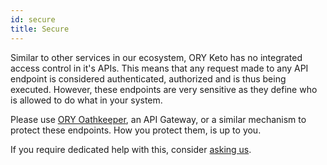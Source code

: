 ```yaml
---
id: secure
title: Secure
---
```


Similar to other services in our ecosystem, ORY Keto has no integrated access
control in it's APIs. This means that any request made to any API endpoint is
considered authenticated, authorized and is thus being executed. However, these
endpoints are very sensitive as they define who is allowed to do what in your
system.

Please use [ORY Oathkeeper](https://github.com/ory/oathkeeper), an API Gateway,
or a similar mechanism to protect these endpoints. How you protect them, is up
to you.

If you require dedicated help with this, consider [asking us](mailto:hi@ory.sh).
